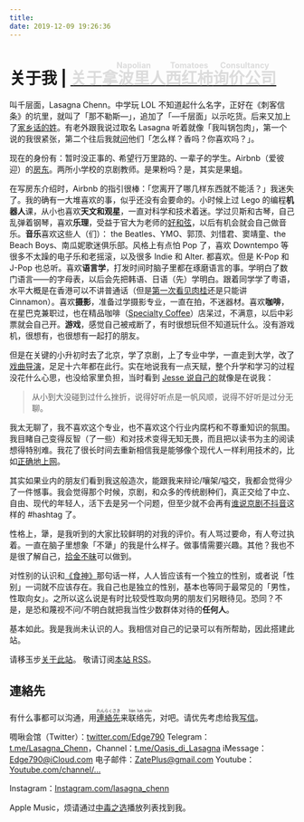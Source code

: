 ```yaml
---
title: 
date: 2019-12-09 19:26:36
---
```


# 关于我 | [<font color=#dcdcdc>关于<ruby>拿波里人<rt>Napolian</rt>西红柿<rt>Tomatoes</rt>询价公司<rt>Consultancy</rt></ruby></font>](/../about/site)



叫千层面，Lasagna Chenn。中学玩 LOL 不知道起什么名字，正好在《刺客信条》的坑里，就叫了「那不勒斯—」，追加了「—千层面」以示吃货。后来又加上了[家乡话的姓](https://t.me/oasis_di_lasagna/76)。有老外跟我说过取名 Lasagna 听着就像「我叫锅包肉」，第一个说的我很紧张，第二个往后我就[问](https://t.me/oasis_di_lasagna/627)他们「怎么样？香吗？你喜欢吗？」。

现在的身份有：暂时没正事的､ 希望行万里路的､ 一辈子的学生。Airbnb（爱彼迎）的[房东](https://www.airbnb.cn/users/show/119075605)。两所小学校的京剧教师。是果粉吗？是，其实是果蛆。

在写房东介绍时，Airbnb 的指引很棒：「您离开了哪几样东西就不能活？」我迷失了。我的确有一大堆喜欢的事，似乎还没有会要命的。小时候上过 Lego 的编程**机器人**课，从小也喜欢**天文和观星**，一直对科学和技术着迷。学过贝斯和古琴，自己乱弹着钢琴，喜欢**乐理**，受益于官大为老师的[好和弦](https://www.youtube.com/channel/UCVXstWyJeO6No3jYELxYrjg)，以后有机会就会自己做音乐。**音乐**喜欢这些人（们）： the Beatles、YMO、郭顶、刘惜君、窦靖童、the Beach Boys、南瓜妮歌迷俱乐部。风格上有点怕 Pop 了，喜欢 Downtempo 等很多不太躁的电子乐和老摇滚，以及很多 Indie 和 Alter. 都喜欢。但是 K-Pop 和 J-Pop 也总听。喜欢**语言学**，打发时间时脑子里都在琢磨语言的事。学明白了数门语言——的字母表，以后会先把韩语、日语（先）学明白。跟着同学学了粤语，水平大概是在香港可以不讲普通话（但是[第一次看见肉桂](https://twitter.com/Edge790/status/1071687785747103744?s=20)还是只能讲 Cinnamon）。喜欢**摄影**，准备过学摄影专业，一直在拍，不迷器材。喜欢**咖啡**，在星巴克兼职过，也在精品咖啡（[Specialty Coffee](https://sca.coffee/research/what-is-specialty-coffee)）店呆过，不满意，以后中彩票就会自己开。**游戏**，感觉自己被戒断了，有时很想玩但不知道玩什么。没有游戏机，很想有，也很想有一起打的朋友。

但是在关键的小升初时去了北京，学了京剧，上了专业中学，一直走到大学，改了[戏曲导演](http://www.nacta.edu.cn/zzjg/dyx/zysz12/index.htm)，足足十六年都在此行。实在地说我有一点天赋，整个升学和学习的过程没花什么心思，也没给家里负担，当时看到 [Jesse 说自己的](https://jesor.me/aboutme/)就像是在说我：

> 从小到大没碰到过什么挫折，说得好听点是一帆风顺，说得不好听是过分无聊。

我太无聊了，我不喜欢这个专业，也不喜欢这个行业内腐朽和不尊重知识的氛围。我目睹自己变得反智（了一些）和对技术变得无知无畏，而且把以读书为主的阅读想得特别难。我花了很长时间去重新相信我是能够像个现代人一样利用技术的，比如[正确地上网](https://www.baidu.com/s?ie=utf-8&f=8&rsv_bp=1&rsv_idx=1&tn=baidu&wd=科学上网&oq=%25E7%25A7%2591%25E5%25AD%25A6%25E4%25B8%258A%25E7%25BD%2591&rsv_pq=c37684270012445d&rsv_t=c3daSLIm1yOxmh%2FrVSwDYhP%2FVWqU%2B5uEv2efumaJnHGSKgtc65h2Ik2nxu4&rqlang=cn&rsv_enter=0&rsv_dl=tb)。

其实如果业内的朋友们看到我这般造次，能跟我来辩论/嚷架/嗌交，我都会觉得少了一件憾事。我会觉得那个时候，京剧，和众多的传统剧种们，真正交给了中立、自由、现代的年轻人，活下去是另一个问题，但至少就不会再有[谁说京剧不抖音](https://v.douyin.com/XEpbY8/)这样的 #hashtag 了。

性格上，犟，是我听到的大家比较鲜明的对我的评价。有人骂过要命，有人夸过执着。一直在脑子里想象「不犟」的我是什么样子。做事情需要兴趣。其他？我也不是很了解自己，[拾金不昧](https://twitter.com/edge790/status/1101302038380470272?s=21)可以做到。

对性别的认识和[《食神》](https://movie.douban.com/review/7190801/)那句话一样，人人皆应该有一个独立的性别，或者说「性别」一词就不应该存在。我自己也是独立的性别，基本也等同于最常见的「男性，性取向女」。之所以这么说是有时比较受性取向男的朋友们另眼待见。恐同？不是，是恐和蔑视不问/不明白就把我当性少数群体对待的**任何人**。

基本如此。我是我尚未认识的人。我相信对自己的记录可以有所帮助，因此搭建此站。

请移玉步[关于此站](/../about/site)。 敬请订阅[本站 RSS](/../rss2.xml)。

## 連絡先

有什么事都可以沟通，用[<ruby>連<rt>れん</rt>絡<rt>らく</rt>先<rt>さき</rt></ruby>](https://zhidao.baidu.com/question/197290105.html)来<ruby>联<rt>lián</rt>络<rt>luò</rt>先<rt>xiān</rt></ruby>，对吧。请优先考虑给我[写信](zateplus@gmail.com)。

啁啾会馆（Twitter）：[twitter.com/Edge790](https://twitter.com/Edge790)
Telegram：[t.me/Lasagna_Chenn](https://t.me/Lasagna_Chenn)，Channel：[t.me/Oasis_di_Lasagna](https://t.me/oasis_di_lasagna)
iMessage：Edge790@iCloud.com
电子邮件：ZatePlus@gmail.com
Youtube：[Youtube.com/channel/...](https://www.youtube.com/channel/UC3t_4mmq21QyytrFKwoUuFg)

Instagram：[Instagram.com/lasagna_chenn](https://www.instagram.com/lasagna_chenn)

Apple Music，烦请通过[中毒之选](https://music.apple.com/us/playlist/poison-choice/pl.u-MDAWvVDt4dlmPK)播放列表找到我。